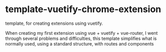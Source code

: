 # template-vuetify-chrome-extension
template, for creating extensions using vuetify.


When creating my first extension using vue + vuetify + vue-router, I went through several problems and difficulties, this template simplifies what is normally used, using a standard structure, with routes and components
